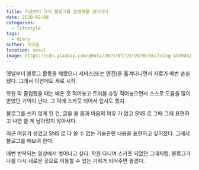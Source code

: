 ```yaml
---
title: 지금부터 다시 블로그를 운영해볼 생각이다
date: 2020-02-08
categories:
  - lifestyle
tags: 
  - diary
author: 이지훈
location: seoul  
image: https://cdn.pixabay.com/photo/2019/07/19/19/08/building-4349452_960_720.jpg
---
```


옛날부터 블로그 활동을 해왔으나 서비스(또는 엔진)을 옮겨다니면서 자료가 매번 손실됐다. 그래서 이번에도 새로 시작.
 
학원 막 졸업했을 때는 배운 것 적어놓고 트러블 슈팅 적어놓으면서 스스로 도움을 많이 받았던 기억이 난다. 그 덕에 스카웃 되어서 입사도 했지.

블로그를 쓰지 않게 된 건, 글을 쓸 몸과 마음의 여유 가 없고 SNS 로 그때 그때 표현하고 나면 쓸 게 남아있지 않아서다.

최근 여유가 생겼고 SNS 로 다 쓸 수 없는 기술관련 내용을 표현하고 싶어졌다. 그래서 블로그를 해보려 한다.  

매번 반복되는 일상에서 벗어나고 싶다. 학원 다니며 스카웃 되었던 그때처럼, 블로그가 나를 다시 새로운 곳으로 이동할 수 있는 기회가 되어주면 좋겠다.